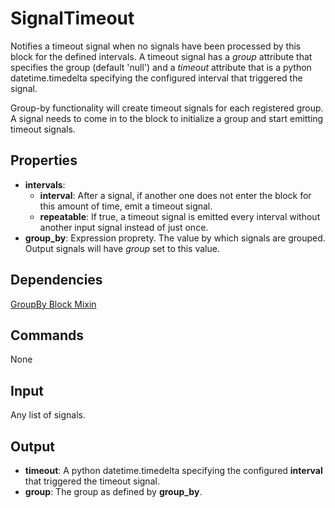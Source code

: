 SignalTimeout
=======

Notifies a timeout signal when no signals have been processed by this block for the defined intervals. A timeout signal has a *group* attribute that specifies the group (default 'null') and a *timeout* attribute that is a python datetime.timedelta specifying the configured interval that triggered the signal.

Group-by functionality will create timeout signals for each registered group. A signal needs to come in to the block to initialize a group and start emitting timeout signals.

Properties
--------------

-   **intervals**:
    -   **interval**: After a signal, if another one does not enter the block for this amount of time, emit a timeout signal.
    -   **repeatable**: If true, a timeout signal is emitted every interval without another input signal instead of just once.
-   **group_by**: Expression proprety. The value by which signals are grouped. Output signals will have *group* set to this value.


Dependencies
----------------
[GroupBy Block Mixin](https://github.com/nio-blocks/mixins/tree/master/group_by)

Commands
----------------
None

Input
-------
Any list of signals.

Output
---------

-   **timeout**: A python datetime.timedelta specifying the configured **interval** that triggered the timeout signal.
-   **group**: The group as defined by **group_by**.
